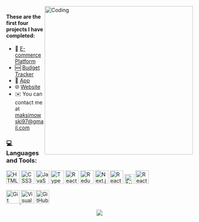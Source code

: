 <img align="right" alt="Coding" width="400" src="https://media1.giphy.com/media/v1.Y2lkPTc5MGI3NjExZXk3aXd4aG96dWFxemRzbXFqZ3d0NWx3NjMwbzJ4YXlzbW5hZzdmeCZlcD12MV9pbnRlcm5hbF9naWZfYnlfaWQmY3Q9Zw/BElb9DVpHezcZufOhl/giphy.gif">

#### These are the first four projects I have completed:
* 🛒 [E-commerce Platform](https://github.com/MrBartosz/e-commerce-platform-1703153104) 
* 🆕 [Budget Tracker](https://github.com/MrBartosz/personal-budget-tracker)
* 📱 [App](https://github.com/MrBartosz/PersonalApp) 
* 🌐 [Website](https://github.com/MrBartosz/PersonalWebsite) 
* ✉️ You can contact me at [maksimowski97@gmail.com](mailto:maksimowski97@gmail.com)


### 💻 Languages and Tools:


<p align="left">
  <a href="https://developer.mozilla.org/en-US/docs/Glossary/HTML5" target="_blank" rel="noreferrer"><img src="https://raw.githubusercontent.com/danielcranney/readme-generator/main/public/icons/skills/html5-colored.svg" width="36" height="36" alt="HTML5" /></a>
  <a href="https://www.w3.org/TR/CSS/#css" target="_blank" rel="noreferrer"><img src="https://raw.githubusercontent.com/danielcranney/readme-generator/main/public/icons/skills/css3-colored.svg" width="36" height="36" alt="CSS3" /></a>
  <a href="https://developer.mozilla.org/en-US/docs/Web/JavaScript" target="_blank" rel="noreferrer"><img src="https://raw.githubusercontent.com/danielcranney/readme-generator/main/public/icons/skills/javascript-colored.svg" width="36" height="36" alt="JavaScript" /></a>
  <a href="https://www.typescriptlang.org/" target="_blank" rel="noreferrer"><img src="https://raw.githubusercontent.com/danielcranney/readme-generator/main/public/icons/skills/typescript-colored.svg" width="36" height="36" alt="TypeScript" /></a>
  <a href="https://reactjs.org/" target="_blank" rel="noreferrer"><img src="https://raw.githubusercontent.com/danielcranney/readme-generator/main/public/icons/skills/react-colored.svg" width="36" height="36" alt="React" /></a>
   <a>
    <img src="https://encrypted-tbn0.gstatic.com/images?q=tbn:ANd9GcTqysvpiz6V55kTfFdR1j2JoFORS0wz2Ai4v0M5TYufEA&s" width="36" height="36" alt="Redux" />
  </a>
  <a>
    <img src="https://raw.githubusercontent.com/danielcranney/readme-generator/main/public/icons/skills/nextjs-colored.svg" alt="Next.js" width="36" height="36">
  </a>
  <a>
    <img src="https://i.ibb.co/DKTRXbg/image.png" alt="React Native" height="36">
  </a>
  <a>
    <img src="https://tailwindcss.com/_next/static/media/tailwindcss-mark.d52e9897.svg" alt="Tailwindcss" height="26">
  </a>
  <a>
    <img src="https://play-lh.googleusercontent.com/qE5usAL3g-iQtY20QtD3zQpOunMZxWciox78iwKSDwKi_6dX6fUK6iU1--xeaUwuhw" alt="React Native Paper" height="36">
  </a>

 
</p>
<p align="left">
   <a href="https://git-scm.com/doc" target="_blank" rel="noreferrer">
    <img src="https://raw.githubusercontent.com/danielcranney/readme-generator/main/public/icons/skills/git-colored.svg" width="36" height="36" alt="Git" />
  </a> 
  <a href="https://firefox-source-docs.mozilla.org/contributing/editors/vscode.html" target="_blank" rel="noreferrer"><img src="https://cdn.jsdelivr.net/gh/devicons/devicon/icons/vscode/vscode-original.svg" width="36"         height="36" alt="Visual Studio Code" /></a> 
  <a href="https://docs.github.com" target="_blank" rel="noreferrer">
    <img src="https://user-images.githubusercontent.com/3369400/139448065-39a229ba-4b06-434b-bc67-616e2ed80c8f.png" width="36" height="36" alt="GitHub" />
  </a>
</p>
  

<p align="center"> <img src="https://komarev.com/ghpvc/?username=MrBartosz&label=Views&color=2b3236&style=flat" /> </p>

